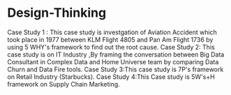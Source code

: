 # Design-Thinking
Case Study 1 : This case study is investgation of Aviation Accident which took place in 1977 between KLM Flight 4805 and Pan Am Flight 1736 by using 5 WHY's framework to find out the root cause.
Case Study 2: This case study is on IT Industry ,By framing the conversation between Big Data Consultant in Complex Data and Home Universe team by comparing Data Churn and Data Fire tools.
Case Study 3:This case study is 7P's framework on Retail Industry (Starbucks).
Case Study 4:This Case study is 5W's+H framework on Supply Chain Marketing.
